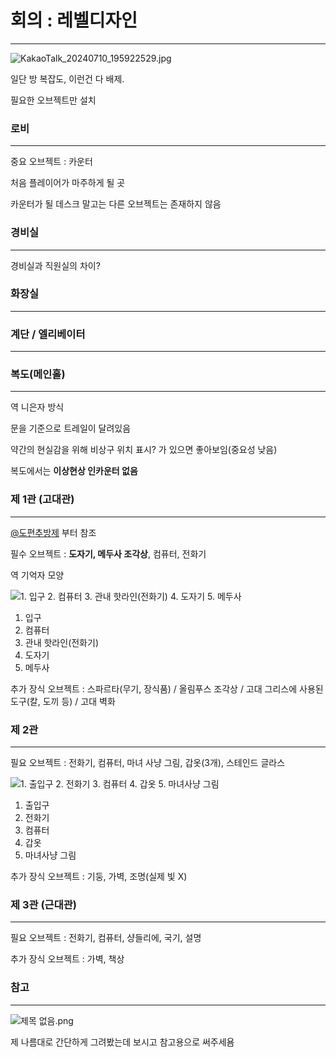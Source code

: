 # 회의 : 레벨디자인

---

![KakaoTalk_20240710_195922529.jpg](%E1%84%8E%E1%85%A9%E1%84%80%E1%85%A9%207c92f5c531f6472ab3bdad4e61435d0c/KakaoTalk_20240710_195922529.jpg)

일단 방 복잡도, 이런건 다 배제.

필요한 오브젝트만 설치

### 로비

---

중요 오브젝트 : 카운터

처음 플레이어가 마주하게 될 곳

카운터가 될 데스크 말고는 다른 오브젝트는 존재하지 않음

### 경비실

---

경비실과 직원실의 차이?

### 화장실

---

### 계단 / 엘리베이터

---

### 복도(메인홀)

---

역 니은자 방식

문을 기준으로 트레일이 달려있음

약간의 현실감을 위해 비상구 위치 표시? 가 있으면 좋아보임(중요성 낮음)

복도에서는 **이상현상 인카운터 없음**

### 제 1관 (고대관)

---

[@도편추방제](%E1%84%92%E1%85%AC%E1%84%8B%E1%85%B4%20%E1%84%80%E1%85%A1%E1%86%A8%20%E1%84%89%E1%85%A6%E1%86%A8%E1%84%89%E1%85%A7%E1%86%AB%20%E1%84%87%E1%85%A7%E1%86%AF%20%E1%84%8B%E1%85%B5%E1%84%89%E1%85%A1%E1%86%BC%E1%84%92%E1%85%A7%E1%86%AB%E1%84%89%E1%85%A1%E1%86%BC%20e30a7027cf4e4c67b43c9cd5339763e1.md) 부터 참조

필수 오브젝트 :  **도자기, 메두사 조각상**, 컴퓨터, 전화기

역 기억자 모양

![1. 입구
2. 컴퓨터
3. 관내 핫라인(전화기)
4. 도자기
5. 메두사](%E1%84%92%E1%85%AC%E1%84%8B%E1%85%B4%20%E1%84%85%E1%85%A6%E1%84%87%E1%85%A6%E1%86%AF%E1%84%83%E1%85%B5%E1%84%8C%E1%85%A1%E1%84%8B%E1%85%B5%E1%86%AB%2049584f3ec01d47b79ba43e1bdfe4f55c/%25EC%258A%25A4%25ED%2581%25AC%25EB%25A6%25B0%25EC%2583%25B7_2024-07-14_204429.png)

1. 입구
2. 컴퓨터
3. 관내 핫라인(전화기)
4. 도자기
5. 메두사

추가 장식 오브젝트 :  스파르타(무기, 장식품) / 올림푸스 조각상 / 고대 그리스에 사용된 도구(칼, 도끼 등) / 고대 벽화 

### 제 2관

---

필요 오브젝트  :  전화기, 컴퓨터, 마녀 사냥 그림, 갑옷(3개), 스테인드 글라스

![1. 출입구
2. 전화기
3. 컴퓨터
4. 갑옷
5. 마녀사냥 그림](%E1%84%92%E1%85%AC%E1%84%8B%E1%85%B4%20%E1%84%85%E1%85%A6%E1%84%87%E1%85%A6%E1%86%AF%E1%84%83%E1%85%B5%E1%84%8C%E1%85%A1%E1%84%8B%E1%85%B5%E1%86%AB%2049584f3ec01d47b79ba43e1bdfe4f55c/Untitled.png)

1. 출입구
2. 전화기
3. 컴퓨터
4. 갑옷
5. 마녀사냥 그림

추가 장식 오브젝트 :  기둥, 가벽, 조명(실제 빛 X)

### 제 3관 (근대관)

---

필요 오브젝트 :  전화기, 컴퓨터, 샹들리에, 국기, 설명 

추가 장식 오브젝트 :  가벽, 책상

### 참고

---

![제목 없음.png](%E1%84%92%E1%85%AC%E1%84%8B%E1%85%B4%20%E1%84%85%E1%85%A6%E1%84%87%E1%85%A6%E1%86%AF%E1%84%83%E1%85%B5%E1%84%8C%E1%85%A1%E1%84%8B%E1%85%B5%E1%86%AB%2049584f3ec01d47b79ba43e1bdfe4f55c/%25EC%25A0%259C%25EB%25AA%25A9_%25EC%2597%2586%25EC%259D%258C.png)

제 나름대로 간단하게 그려봤는데 보시고 참고용으로 써주세욤